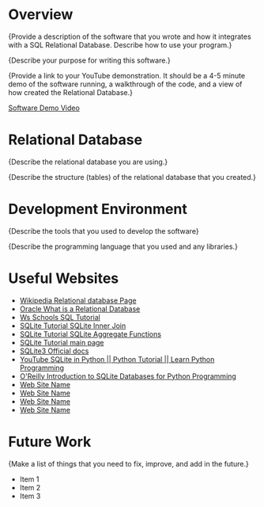 # Overview

{Provide a description of the software that you wrote and how it integrates with a SQL Relational Database. Describe how to use your program.}

{Describe your purpose for writing this software.}

{Provide a link to your YouTube demonstration. It should be a 4-5 minute demo of the software running, a walkthrough of the code, and a view of how created the Relational Database.}

[Software Demo Video](http://youtube.link.goes.here)

# Relational Database

{Describe the relational database you are using.}

{Describe the structure (tables) of the relational database that you created.}

# Development Environment

{Describe the tools that you used to develop the software}

{Describe the programming language that you used and any libraries.}

# Useful Websites

- [Wikipedia Relational database Page](https://en.wikipedia.org/wiki/Relational_database)
- [Oracle What is a Relational Database](https://www.oracle.com/database/what-is-a-relational-database/)
- [Ws Schools SQL Tutorial](https://www.w3schools.com/sql/)
- [SQLite Tutorial SQLite Inner Join](https://www.sqlitetutorial.net/sqlite-inner-join/)
- [SQLite Tutorial SQLite Aggregate Functions](https://www.sqlitetutorial.net/sqlite-aggregate-functions/)
- [SQLite Tutorial main page](https://www.sqlitetutorial.net/)
- [SQLite3 Official docs](https://docs.python.org/3.12/library/sqlite3.html)
- [YouTube SQLite in Python || Python Tutorial || Learn Python Programming](https://www.youtube.com/watch?v=c8yHTlrs9EA)
- [O'Reilly Introduction to SQLite Databases for Python Programming](https://learning.oreilly.com/course/introduction-to-sqlite/9781838982867/)
- [Web Site Name](http://url.link.goes.here)
- [Web Site Name](http://url.link.goes.here)
- [Web Site Name](http://url.link.goes.here)
- [Web Site Name](http://url.link.goes.here)

# Future Work

{Make a list of things that you need to fix, improve, and add in the future.}

- Item 1
- Item 2
- Item 3
